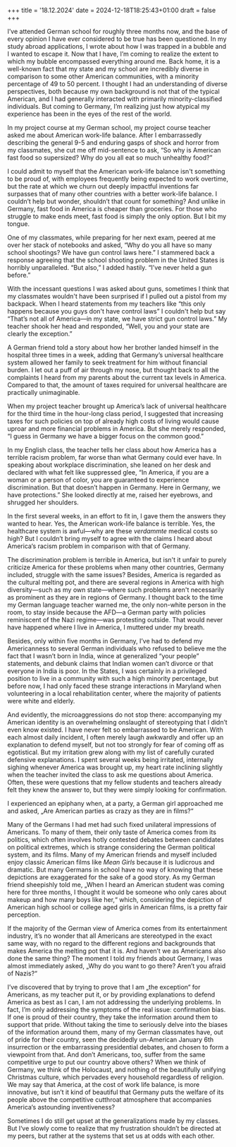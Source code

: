 +++
title = '18.12.2024'
date = 2024-12-18T18:25:43+01:00
draft = false
+++

I’ve attended German school for roughly three months now, and the base of every opinion I have ever considered to be true has been questioned. In my study abroad applications, I wrote about how I was trapped in a bubble and I wanted to escape it. Now that I have, I’m coming to realize the extent to which my bubble encompassed everything around me. Back home, it is a well-known fact that my state and my school are incredibly diverse in comparison to some other American communities, with a minority percentage of 49 to 50 percent. I thought I had an understanding of diverse perspectives, both because my own background is not that of the typical American, and I had generally interacted with primarily minority-classified individuals. But coming to Germany, I’m realizing just how atypical my experience has been in the eyes of the rest of the world.

In my project course at my German school, my project course teacher asked me about American work-life balance. After I embarrassedly describing the general 9-5 and enduring gasps of shock and horror from my classmates, she cut me off mid-sentence to ask, “So why is American fast food so supersized? Why do you all eat so much unhealthy food?”

I could admit to myself that the American work-life balance isn't something to be proud of, with employees frequently being expected to work overtime, but the rate at which we churn out deeply impactful inventions far surpasses that of many other countries with a better work-life balance. I couldn’t help but wonder, shouldn’t that count for something? And unlike in Germany, fast food in America is cheaper than groceries. For those who struggle to make ends meet, fast food is simply the only option. But I bit my tongue.

One of my classmates, while preparing for her next exam, peered at me over her stack of notebooks and asked, “Why do you all have so many school shootings? We have gun control laws here.” I stammered back a response agreeing that the school shooting problem in the United States is horribly unparalleled. “But also,” I added hastily. “I’ve never held a gun before.”

With the incessant questions I was asked about guns, sometimes I think that my classmates wouldn't have been surprised if I pulled out a pistol from my backpack. When I heard statements from my teachers like “this only happens because you guys don't have control laws” I couldn't help but say “That’s not all of America—in my state, we have strict gun control laws.” My teacher shook her head and responded, “Well, you and your state are clearly the exception.”

A German friend told a story about how her brother landed himself in the hospital three times in a week, adding that Germany’s universal healthcare system allowed her family to seek treatment for him without financial burden. I let out a puff of air through my nose, but thought back to all the complaints I heard from my parents about the current tax levels in America. Compared to that, the amount of taxes required for universal healthcare are practically unimaginable.

When my project teacher brought up America’s lack of universal healthcare for the third time in the hour-long class period, I suggested that increasing taxes for such policies on top of already high costs of living would cause uproar and more financial problems in America. But she merely responded, “I guess in Germany we have a bigger focus on the common good.”

In my English class, the teacher tells her class about how America has a terrible racism problem, far worse than what Germany could ever have. In speaking about workplace discrimination, she leaned on her desk and declared with what felt like suppressed glee, “In America, if you are a woman or a person of color, you are guaranteed to experience discrimination. But that doesn’t happen in Germany. Here in Germany, we have protections.” She looked directly at me, raised her eyebrows, and shrugged her shoulders.

In the first several weeks, in an effort to fit in, I gave them the answers they wanted to hear. Yes, the American work-life balance is terrible. Yes, the healthcare system is awful—why are these *verdammte* medical costs so high? But I couldn’t bring myself to agree with the claims I heard about America‘s racism problem in comparison with that of Germany.

The discrimination problem is terrible in America, but isn't it unfair to purely criticize America for these problems when many other countries, Germany included, struggle with the same issues? Besides, America is regarded as the cultural melting pot, and there are several regions in America with high diversity—such as my own state—where such problems aren't necessarily as prominent as they are in regions of Germany. I thought back to the time my German language teacher warned me, the only non-white person in the room, to stay inside because the AFD—a German party with policies reminiscent of the Nazi regime—was protesting outside. That would never have happened where I live in America, I muttered under my breath.

Besides, only within five months in Germany, I’ve had to defend my Americanness to several German individuals who refused to believe me the fact that I wasn’t born in India, wince at generalized “your people” statements, and debunk claims that Indian women can’t divorce or that everyone in India is poor. In the States, I was certainly in a privileged position to live in a community with such a high minority percentage, but before now, I had only faced these strange interactions in Maryland when volunteering in a local rehabilitation center, where the majority of patients were white and elderly.

And evidently, the microaggressions do not stop there: accompanying my American identity is an overwhelming onslaught of stereotyping that I didn’t even know existed. I have never felt so embarrassed to be American. With each almost daily incident, I often merely laugh awkwardly and offer up an explanation to defend myself, but not too strongly for fear of coming off as egotistical. But my irritation grew along with my list of carefully curated defensive explanations. I spent several weeks being irritated, internally sighing whenever America was brought up, my heart rate inclining slightly when the teacher invited the class to ask me questions about America. Often, these were questions that my fellow students and teachers already felt they knew the answer to, but they were simply looking for confirmation.

I experienced an epiphany when, at a party, a German girl approached me and asked, „Are American parties as crazy as they are in films?“

Many of the Germans I had met had such fixed unilateral impressions of Americans. To many of them, their only taste of America comes from its politics, which often involves hotly contested debates between candidates on political extremes, which is strange considering the German political system, and its films. Many of my American friends and myself included enjoy classic American films like *Mean Girls* because it is ludicrous and dramatic. But many Germans in school have no way of knowing that these depictions are exaggerated for the sake of a good story. As my German friend sheepishly told me, „When I heard an American student was coming here for three months, I thought it would be someone who only cares about makeup and how many boys like her,“ which, considering the depiction of American high school or college aged girls in American films, is a pretty fair perception.

If the majority of the German view of America comes from its entertainment industry, it’s no wonder that all Americans are stereotyped in the exact same way, with no regard to the different regions and backgrounds that makes America the melting pot that it is. And haven’t we as Americans also done the same thing? The moment I told my friends about Germany, I was almost immediately asked, „Why do you want to go there? Aren’t you afraid of Nazis?“

I’ve discovered that by trying to prove that I am „the exception“ for Americans, as my teacher put it, or by providing explanations to defend America as best as I can, I am not addressing the underlying problems. In fact, I’m only addressing the symptoms of the real issue: confirmation bias. If one is proud of their country, they take the information around them to support that pride. Without taking the time to seriously delve into the biases of the information around them, many of my German classmates have, out of pride for their country, seen the decidedly un-American January 6th insurrection or the embarrassing presidential debates, and chosen to form a viewpoint from that. And don’t Americans, too, suffer from the same competitive urge to put our country above others? When we think of Germany, we think of the Holocaust, and nothing of the beautifully unifying Christmas culture, which pervades every household regardless of religion. We may say that America, at the cost of work life balance, is more innovative, but isn’t it kind of beautiful that Germany puts the welfare of its people above the competitive cutthroat atmosphere that accompanies America‘s astounding inventiveness? 

Sometimes I do still get upset at the generalizations made by my classes. But I‘ve slowly come to realize that my frustration shouldn’t be directed at my peers, but rather at the systems that set us at odds with each other.